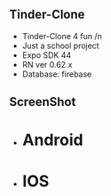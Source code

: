 ## Tinder-Clone
- Tinder-Clone 4 fun /n
- Just a school project
- Expo SDK 44
- RN ver 0.62.x
- Database: firebase
## ScreenShot
  - # Android
  - # IOS
